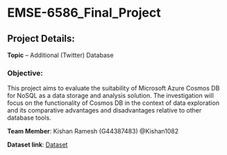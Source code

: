 # EMSE-6586_Final_Project

## Project Details:
**Topic** – Additional (Twitter) Database

### Objective:
This project aims to evaluate the suitability of Microsoft Azure Cosmos DB for NoSQL as a data storage and analysis solution. The investigation will focus on the functionality of Cosmos DB in the context of data exploration and its comparative advantages and disadvantages relative to other database tools.

**Team Member**: Kishan Ramesh (G44387483) @Kishan1082

**Dataset link**: [Dataset](https://github.com/dr5hn/countries-states-cities-database)

